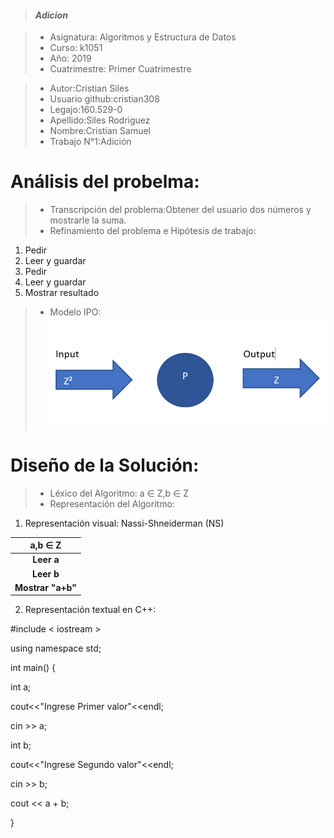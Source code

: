 > #### *Adicion*

> - Asignatura: Algoritmos y Estructura de Datos
> - Curso: k1051
> - Año: 2019
> - Cuatrimestre: Primer Cuatrimestre


> - Autor:Cristian Siles
> - Usuario github:cristian308  
> - Legajo:160.529-0
> - Apellido:Siles Rodriguez
> - Nombre:Cristian Samuel
> - Trabajo N°1:Adición
# Análisis del probelma:
> - Transcripción del problema:Obtener del usuario dos números y mostrarle la suma.
> - Refinamiento del problema e Hipótesis de trabajo:
1) Pedir
2) Leer y guardar
3) Pedir 
4) Leer y guardar
5) Mostrar resultado
> - Modelo IPO: 
![Alt text](IPO.png "Imagen del análisis")

# Diseño de la Solución:
> - Léxico del Algoritmo: a ∈ Z,b ∈ Z
> - Representación del Algoritmo:
1) Representación visual: Nassi-Shneiderman	(NS)  

| a,b ∈ Z |
| :---: |
| **Leer a** |
| **Leer b** |
| **Mostrar "a+b"** |

2) Representación textual en C++:

#include < iostream >

using namespace std;

int main() {

int a;

cout<<"Ingrese Primer valor"<<endl;

cin >> a;

int b;

cout<<"Ingrese Segundo valor"<<endl;

cin >> b;

cout << a + b;

}
